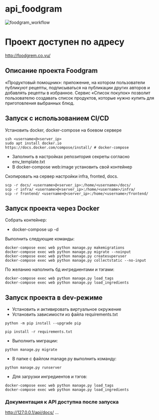 # api_foodgram
![foodgram_workflow](https://github.com/ecmek/foodgram-project-react/actions/workflows/foodgram_workflow.yml/badge.svg)

# Проект доступен по адресу 

http://foodgrem.co.vu/

## Описание проекта Foodgram
«Продуктовый помощник»: приложение, на котором пользователи публикуют рецепты, подписываться на публикации других авторов и добавлять рецепты в избранное. Сервис «Список покупок» позволит пользователю создавать список продуктов, которые нужно купить для приготовления выбранных блюд.

## Запуск с использованием CI/CD

Установить docker, docker-compose на боевом сервере
```
ssh <username>@<server_ip>
sudo apt install docker.io
https://docs.docker.com/compose/install/ # docker-compose
```
- Заполнить в настройках репозитория секреты согласно env_template.txt
- В docker-compose web:image установить свой контейнер

Скопировать на сервер настройки infra, fronted, docs.
```
scp -r docs/ <username>@<server_ip>:/home/<username>/docs/
scp -r infra/ <username>@<server_ip>:/home/<username>/infra/
scp -r frontend/ <username>@<server_ip>:/home/<username>/frontend/
```

## Запуск проекта через Docker

Собрать контейнер:
- docker-compose up -d

Выполнить следующие команды:
```
docker-compose exec web python manage.py makemigrations
docker-compose exec web python manage.py migrate --noinput 
docker-compose exec web python manage.py createsuperuser
docker-compose exec web python manage.py collectstatic --no-input
```
По желанию наполнить бд ингредиентами и тэгами:
```
docker-compose exec web python manage.py load_tags
docker-compose exec web python manage.py load_ingredients
```


## Запуск проекта в dev-режиме

- Установить и активировать виртуальное окружение
- Установить зависимости из файла requirements.txt
```
python -m pip install --upgrade pip

pip install -r requirements.txt
```
- Выполнить миграции:
```
python manage.py migrate
```

- В папке с файлом manage.py выполнить команду:
```
python manage.py runserver
```

- Для загрузки ингредиентов и тэгов:
```
docker-compose exec web python manage.py load_tags
docker-compose exec web python manage.py load_ingredients
```

### Документация к API доступна после запуска
http://127.0.0.1/api/docs/
...
